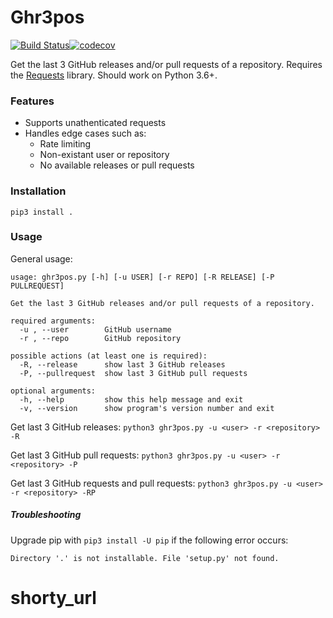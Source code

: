 # Ghr3pos
 [![Build Status](https://travis-ci.com/ianhundere/ghr3pos.svg?branch=master)](https://travis-ci.com/ianhundere/ghr3pos)[![codecov](https://codecov.io/gh/ianhundere/ghr3pos/branch/master/graph/badge.svg?token=0VN3TSJU8A)](https://codecov.io/gh/ianhundere/ghr3pos)

Get the last 3 GitHub releases and/or pull requests of a repository.
Requires the [Requests](http://docs.python-requests.org/) library. Should work on Python 3.6+.

### Features

-   Supports unathenticated requests
-   Handles edge cases such as:
    -   Rate limiting
    -   Non-existant user or repository
    -   No available releases or pull requests

### Installation

`pip3 install .`

### Usage

General usage:

```
usage: ghr3pos.py [-h] [-u USER] [-r REPO] [-R RELEASE] [-P PULLREQUEST]

Get the last 3 GitHub releases and/or pull requests of a repository.

required arguments:
  -u , --user        GitHub username
  -r , --repo        GitHub repository

possible actions (at least one is required):
  -R, --release      show last 3 GitHub releases
  -P, --pullrequest  show last 3 GitHub pull requests

optional arguments:
  -h, --help         show this help message and exit
  -v, --version      show program's version number and exit
```

Get last 3 GitHub releases:
`python3 ghr3pos.py -u <user> -r <repository> -R`

Get last 3 GitHub pull requests:
`python3 ghr3pos.py -u <user> -r <repository> -P`

Get last 3 GitHub requests and pull requests:
`python3 ghr3pos.py -u <user> -r <repository> -RP`

##### Troubleshooting

Upgrade pip with `pip3 install -U pip` if the following error occurs:

`Directory '.' is not installable. File 'setup.py' not found.`
# shorty_url
